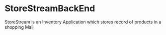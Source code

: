 # StoreStreamBackEnd
StoreStream is an Inventory Application which stores record of products in a shopping Mall

